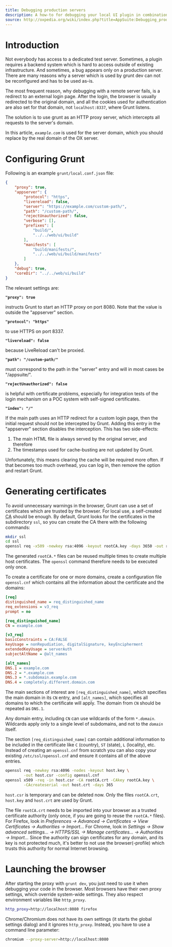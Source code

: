 ```yaml
---
title: Debugging production servers
description: A how-to for debugging your local UI plugin in combination with production and staging servers, which use redirects, HTTPS, and other things which break with the auto-generated Grunt configuration.
source: http://oxpedia.org/wiki/index.php?title=AppSuite:Debugging_production_servers
---
```


# Introduction

Not everybody has access to a dedicated test server.
Sometimes, a plugin requires a backend system which is hard to access outside of existing infrastructure.
And sometimes, a bug appears only on a production server.
There are many reasons why a server which is used by grunt dev can not be reconfigured and has to be used as-is.

The most frequent reason, why debugging with a remote server fails, is a redirect to an external login page.
After the login, the browser is usually redirected to the original domain, and all the cookies used for authentication are also set for that domain, not `localhost:8337`, where Grunt listens.

The solution is to use grunt as an HTTP proxy server, which intercepts all requests to the server's domain.

In this article, _`example.com`_ is used for the server domain, which you should replace by the real domain of the OX server.

# Configuring Grunt

Following is an example `grunt/local.conf.json` file:

```json
{
    "proxy": true,
    "appserver": {
        "protocol": "https",
        "livereload": false,
        "server": "https://example.com/custom-path/",
        "path": "/custom-path/",
        "rejectUnauthorized": false,
        "verbose": [],
        "prefixes": [
            "build/",
            "../../web/ui/build"
        ],
        "manifests": [
            "build/manifests/",
            "../../web/ui/build/manifests"
        ]
    },
    "debug": true,
    "coreDir": "../../web/ui/build"
}
```

The relevant settings are:

**`"proxy": true`**

instructs Grunt to start an HTTP proxy on port 8080.
Note that the value is outside the "appserver" section.

**`"protocol": "https"`**

to use HTTPS on port 8337.

**`"livereload": false`**

because LiveReload can't be proxied.

**`"path": "/custom-path/"`**

must correspond to the path in the "server" entry and will in most cases be "/appsuite/".

**`"rejectUnauthorized": false`**

is helpful with certificate problems, especially for integration tests of the login mechanism on a POC system with self-signed certificates.

**`"index": "/"`**

If the main path uses an HTTP redirect for a custom login page, then the initial request should not be intercepted by Grunt.
Adding this entry in the "appserver" section disables the interception.
This has two side-effects:

1. The main HTML file is always served by the original server, and therefore
2. The timestamps used for cache-busting are not updated by Grunt.

Unfortunately, this means clearing the cache will be required more often.
If that becomes too much overhead, you can log in, then remove the option and restart Grunt.

# Generating certificates

To avoid unnecessary warnings in the browser, Grunt can use a set of certificates which are trusted by the browser.
For local use, a self-created <abbr title="Certificate Authority">CA</abbr> should be enough.
By default, Grunt looks for the certificates in the subdirectory `ssl`, so you can create the CA there with the following commands:

```bash
mkdir ssl
cd ssl
openssl req -x509 -newkey rsa:4096 -keyout rootCA.key -days 3650 -out rootCA.crt
```

The generated `rootCA.*` files can be reused multiple times to create multiple host certificates.
The `openssl` command therefore needs to be executed only once.

To create a certificate for one or more domains, create a configuration file `openssl.cnf` which contains all the information about the certificate and the domains:

```ini
[req]
distinguished_name = req_distinguished_name
req_extensions = v3_req
prompt = no

[req_distinguished_name]
CN = example.com

[v3_req]
basicConstraints = CA:FALSE
keyUsage = nonRepudiation, digitalSignature, keyEncipherment
extendedKeyUsage = serverAuth
subjectAltName = @alt_names

[alt_names]
DNS.1 = example.com
DNS.2 = *.example.com
DNS.3 = *.subdomain.example.com
DNS.4 = completely.different.domain.com
```

The main sections of interest are `[req_distinguished_name]`, which specifies the main domain in its `CN` entry, and `[alt_names]`, which specifies all domains to which the certificate will apply.
The domain from `CN` should be repeated as `DNS.1`.

Any domain entry, including `CN` can use wildcards of the form <code>*._domain_</code>.
Wildcards apply only to a single level of subdomains, and not to the <code>_domain_</code> itself.

The section `[req_distinguished_name]` can contain additional information to be included in the certificate like `C` (country), `ST` (state), `L` (locality), etc.
Instead of creating an `openssl.cnf` from scratch you can also copy your existing `/etc/ssl/openssl.cnf` and ensure it contains all of the above entries.

```bash
openssl req -newkey rsa:4096 -nodes -keyout host.key \
        -out host.csr -config openssl.cnf
openssl x509 -req -in host.csr -CA rootCA.crt -CAkey rootCA.key \
        -CAcreateserial -out host.crt -days 365
```

`host.csr` is temporary and can be deleted now.
Only the files `rootCA.crt`, `host.key` and `host.crt` are used by Grunt.

The file `rootCA.crt` needs to be imported into your browser as a trusted certificate authority (only once, if you are going to reuse the `rootCA.*` files).
For Firefox, look in _Preferences → Advanced → Certificates → View Certificates → Authorities → Import..._
For Chrome, look in _Settings → Show advanced settings... → HTTPS/SSL → Manage certificates... → Authorities → Import..._
Since the authority can sign certificates for any domain, and its key is not protected much, it's better to not use the browser(-profile) which trusts this authority for normal Internet browsing.

# Launching the browser

After starting the proxy with `grunt dev`, you just need to use it when debugging your code in the browser.
Most browsers have their own proxy settings, which override system-wide settings.
They also respect environment variables like `http_proxy`.

```bash
http_proxy=http://localhost:8080 firefox
```

Chrome/Chromium does not have its own settings (it starts the global settings dialog) and it ignores `http_proxy`.
Instead, you have to use a command line parameter:

```bash
chromium --proxy-server=http://localhost:8080
```
